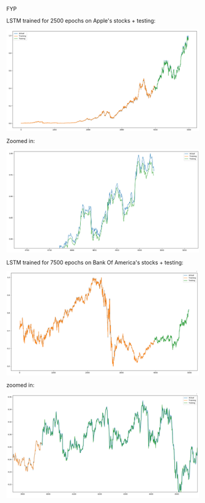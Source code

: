 FYP

LSTM trained for 2500 epochs on Apple's stocks + testing:

![alt text](https://github.com/KevOBrien/FYP/blob/master/Images/2500Epochs_20years_AppleStocks.png)


Zoomed in:

![alt text](https://github.com/KevOBrien/FYP/blob/master/images/2500Epochs_20years_AppleStocks_ZoomedIn.png)


LSTM trained for 7500 epochs on Bank Of America's stocks + testing:

![alt text](https://github.com/KevOBrien/FYP/blob/master/images/7500Epochs_20Years_BankOfAmerica.png)

zoomed in:

![alt text](https://github.com/KevOBrien/FYP/blob/master/images/7500Epochs_20Years_BankOfAmericaZoomedIn.png)
